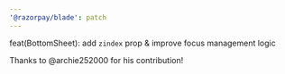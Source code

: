 ```yaml
---
'@razorpay/blade': patch
---
```


feat(BottomSheet): add `zindex` prop & improve focus management logic

Thanks to @archie252000 for his contribution!
